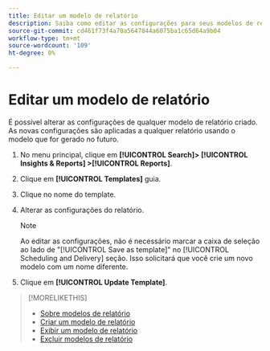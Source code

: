 ```yaml
---
title: Editar um modelo de relatório
description: Saiba como editar as configurações para seus modelos de relatório reutilizáveis.
source-git-commit: cd461f73f4a70a5647844a6075ba1c65d64a9b04
workflow-type: tm+mt
source-wordcount: '109'
ht-degree: 0%

---
```


# Editar um modelo de relatório

É possível alterar as configurações de qualquer modelo de relatório criado. As novas configurações são aplicadas a qualquer relatório usando o modelo que for gerado no futuro.

1. No menu principal, clique em **[!UICONTROL Search]> [!UICONTROL Insights & Reports] >[!UICONTROL Reports]**.

1. Clique em **[!UICONTROL Templates]** guia.

1. Clique no nome do template.

1. Alterar as configurações do relatório.

   >[!NOTE]
   >
   > Ao editar as configurações, não é necessário marcar a caixa de seleção ao lado de &quot;[!UICONTROL Save as template]&quot; no [!UICONTROL Scheduling and Delivery] seção. Isso solicitará que você crie um novo modelo com um nome diferente.

1. Clique em **[!UICONTROL Update Template]**.

>[!MORELIKETHIS]
>
>* [Sobre modelos de relatório](template-about.md)
>* [Criar um modelo de relatório](template-create.md)
>* [Exibir um modelo de relatório](template-view.md)
>* [Excluir modelos de relatório](template-delete.md)

